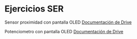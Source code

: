 # Ejercicios SER

Sensor proximidad con pantalla OLED 
[Documentación de Drive](https://drive.google.com/file/d/172wtGknBHfvRs2xkL2Kh_taY2YQd-0CA/view?usp=drive_link)


Potenciometro con pantalla OLED
[Documentación de Drive](https://drive.google.com/file/d/1h_YSUvEsEhW6X5acVlUlkKAhHM8zrns5/view?usp=drive_link)
